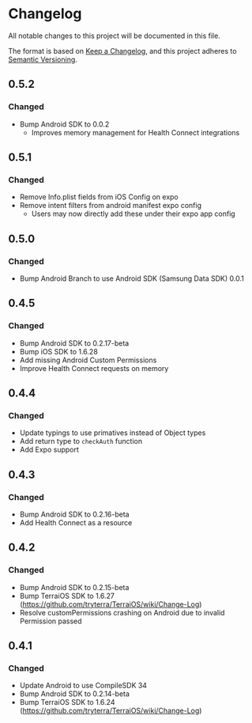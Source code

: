 # Changelog

All notable changes to this project will be documented in this file.

The format is based on [Keep a Changelog](https://keepachangelog.com/en/1.0.0/),
and this project adheres to [Semantic Versioning](https://semver.org/spec/v2.0.0.html).

## 0.5.2

### Changed
- Bump Android SDK to 0.0.2
  - Improves memory management for Health Connect integrations

## 0.5.1

### Changed
- Remove Info.plist fields from iOS Config on expo
- Remove intent filters from android manifest expo config 
  - Users may now directly add these under their expo app config


## 0.5.0

### Changed
- Bump Android Branch to use Android SDK (Samsung Data SDK) 0.0.1

## 0.4.5

### Changed
- Bump Android SDK to 0.2.17-beta
- Bump iOS SDK to 1.6.28
- Add missing Android Custom Permissions
- Improve Health Connect requests on memory

## 0.4.4

### Changed
- Update typings to use primatives instead of Object types
- Add return type to `checkAuth` function
- Add Expo support

## 0.4.3

### Changed
- Bump Android SDK to 0.2.16-beta
- Add Health Connect as a resource

## 0.4.2

### Changed
- Bump Android SDK to 0.2.15-beta
- Bump TerraiOS SDK to 1.6.27 (https://github.com/tryterra/TerraiOS/wiki/Change-Log)
- Resolve customPermissions crashing on Android due to invalid Permission passed

## 0.4.1

### Changed
- Update Android to use CompileSDK 34
- Bump Android SDK to 0.2.14-beta
- Bump TerraiOS SDK to 1.6.24 (https://github.com/tryterra/TerraiOS/wiki/Change-Log)
